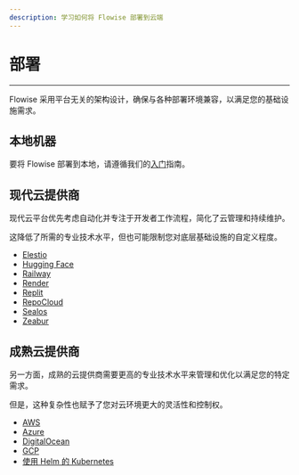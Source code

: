 ```yaml
---
description: 学习如何将 Flowise 部署到云端
---
```


# 部署

***

Flowise 采用平台无关的架构设计，确保与各种部署环境兼容，以满足您的基础设施需求。

## 本地机器

要将 Flowise 部署到本地，请遵循我们的[入门](../../getting-started/)指南。

## 现代云提供商

现代云平台优先考虑自动化并专注于开发者工作流程，简化了云管理和持续维护。

这降低了所需的专业技术水平，但也可能限制您对底层基础设施的自定义程度。

* [Elestio](https://elest.io/open-source/flowiseai)
* [Hugging Face](hugging-face_zh.md)
* [Railway](railway_zh.md)
* [Render](render_zh.md)
* [Replit](replit_zh.md)
* [RepoCloud](https://repocloud.io/details/?app_id=29)
* [Sealos](sealos_zh.md)
* [Zeabur](zeabur_zh.md)

## 成熟云提供商

另一方面，成熟的云提供商需要更高的专业技术水平来管理和优化以满足您的特定需求。

但是，这种复杂性也赋予了您对云环境更大的灵活性和控制权。

* [AWS](aws_zh.md)
* [Azure](azure_zh.md)
* [DigitalOcean](digital-ocean_zh.md)
* [GCP](gcp_zh.md)
* [使用 Helm 的 Kubernetes](https://artifacthub.io/packages/helm/cowboysysop/flowise)
